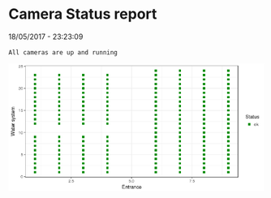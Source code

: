 Camera Status report
================
18/05/2017 - 23:23:09

    All cameras are up and running

![](camreport_files/figure-markdown_github/unnamed-chunk-2-1.png)
